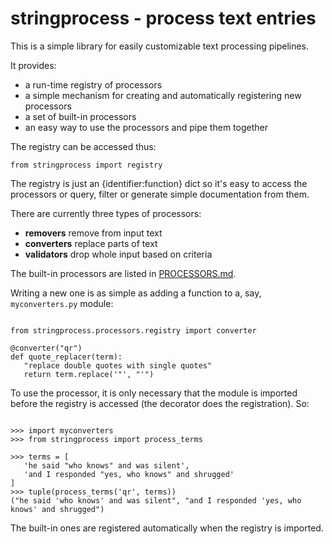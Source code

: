 # stringprocess - process text entries

This is a simple library for easily customizable text processing pipelines.

It provides:

* a run-time registry of processors
* a simple mechanism for creating and automatically registering new processors
* a set of built-in processors
* an easy way to use the processors and pipe them together

The registry can be accessed thus:

```python3
from stringprocess import registry
```

The registry is just an {identifier:function} dict so it's easy to access the processors
or query, filter or generate simple documentation from them.

There are currently three types of processors:

* **removers** remove from input text
* **converters** replace parts of text
* **validators** drop whole input based on criteria

The built-in processors are listed in [PROCESSORS.md](PROCESSORS.md).

Writing a new one is as simple as adding a function to a, say,
`myconverters.py` module:

```python3

from stringprocess.processors.registry import converter

@converter("qr")
def quote_replacer(term):
   "replace double quotes with single quotes"
   return term.replace('"', "'")

```

To use the processor, it is only necessary that the module is imported before the registry is accessed (the decorator does the registration). So:

```python3

>>> import myconverters
>>> from stringprocess import process_terms

>>> terms = [
   'he said "who knows" and was silent',
   'and I responded "yes, who knows" and shrugged'
]
>>> tuple(process_terms('qr', terms))
("he said 'who knows' and was silent", "and I responded 'yes, who knows' and shrugged")
```

The built-in ones are registered automatically when the registry is imported.
